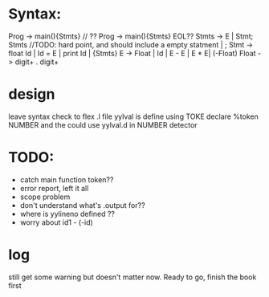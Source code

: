 # Syntax:
Prog    -> main(){Stmts}
// ?? Prog    -> main(){Stmts} EOL??
Stmts   -> E | Stmt; Stmts
//TODO: hard point, and should include a empty statment | ;
Stmt    -> float Id | Id = E | print Id | {Stmts}
E       -> Float | Id | E - E | E * E| (-Float)
Float   -> digit+ . digit+

# design
leave syntax check to flex .l file
yylval is define using TOKE declare
%token <d> NUMBER
and the could use yylval.d in NUMBER detector

# TODO:
- catch main function token??
- error report, left it all
- scope problem
- don't understand what's .output for??
- where is yylineno defined ??
- worry about id1 - (-id)

# log
still get some warning but doesn't matter now. Ready to go, finish the book first

